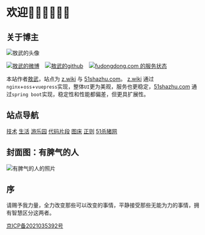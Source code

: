 # 欢迎👏🏻👏🏻👏🏻

## 关于博主

![敖武的头像](https://0.z.wiki/autoupload/2022-05-09/fa4355da3640453380d18ce97f4ce98e.IMG_7223.JPG)


<div class="links" style="display: flex;">
<a target="_blank" href="https://weibo.com/u/2558497932" style="margin-right: 15px;"><img src="https://fudongdong-statics.oss-cn-beijing.aliyuncs.com/shieldio/weibo.svg" title="敖武的微博" /></a>
<a target="_blank" href="https://github.com/yihuaxiang" style="margin-right: 15px;"><img src="https://fudongdong-statics.oss-cn-beijing.aliyuncs.com/shieldio/github.svg" title="敖武的github" /></a>
<a target="_blank" href="https://stats.uptimerobot.com/jM7p3TY1ng"><img src="https://fudongdong-statics.oss-cn-beijing.aliyuncs.com/shieldio/uptime.svg" title="fudongdong.com 的服务状态" /></a>
</div>

本站作者[敖武](https://z.wiki)，站点为 [z.wiki](https://z.wiki) 与 [51shazhu.com](https://51shazhu.com)。
[z.wiki](https://z.wiki) 通过`nginx`+`oss`+`vuepress`实现，整体`UI`更为美观，服务也更稳定，[51shazhu.com](https://51shazhu.com) 通过`spring boot`实现，稳定性和性能都偏差，但更具扩展性。

## 站点导航

<div class="app-navi" style="margin-top: 15px;">
<a href="https://z.wiki/tech/">技术</a>
<a href="https://z.wiki/life/">生活</a>
<a target="_blank" href="https://playground.z.wiki/">游乐园</a>
<a target="_blank" href="https://snippets.z.wiki/">代码片段</a>
<a href="https://tuchuang.z.wiki/misc/tuchuang.html">图床</a>
<a target="_blank" href="https://z.wiki/tools/reg/">正则</a>
<a target="_blank" href="https://51shazhu.com/">51杀猪网</a>
</div>

<LastPost :random='true' prefix="" :number="10"/>

## 封面图：有脾气的人
![有脾气的人的照片](https://0.z.wiki/images/20211115/1548709a2750430cadb3021b209fa847.png)



## 序

请赐予我力量，全力改变那些可以改变的事情，平静接受那些无能为力的事情，拥有智慧区分这两者。


[京ICP备2021035392号](https://beian.miit.gov.cn/)
